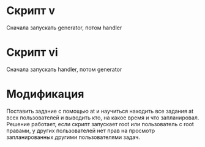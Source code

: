 # Скрипт v
Сначала запускать generator, потом handler

# Скрипт vi
Сначала запускать handler, потом generator

# Модификация
Поставить задание с помощью at и научиться находить все задания at всех пользователей и выводить кто, на какое время и что запланировал.
Решение работает, если скрипт запускает root или пользователь с root правами, у других пользователей нет прав на просмотр запланированных другими пользователями задач.
